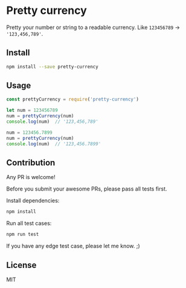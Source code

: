# Pretty currency

Pretty your number or string to a readable currency. Like `123456789` -> `'123,456,789'`.

## Install

```bash
npm install --save pretty-currency
```

## Usage

```js
const prettyCurrency = require('pretty-currency')

let num = 123456789
num = prettyCurrency(num)
console.log(num)  // '123,456,789'

num = 123456.7899
num = prettyCurrency(num)
console.log(num)  // '123,456.7899'
```

## Contribution

Any PR is welcome!

Before you submit your awesome PRs, please pass all tests first.

Install dependencies:

```bash
npm install
```

Run all test cases:

```bash
npm run test
```

If you have any edge test case, please let me know. ;)

## License

MIT
